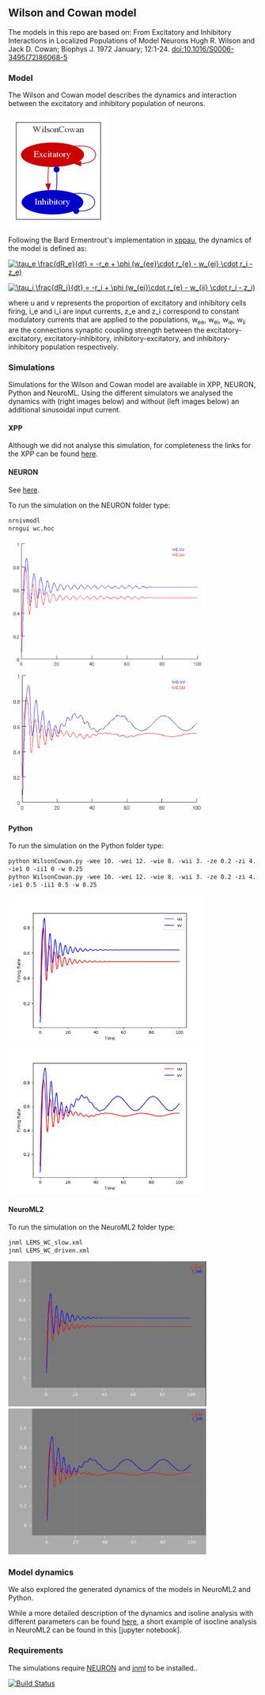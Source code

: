 ## Wilson and Cowan model

The models in this repo are based on: From Excitatory and Inhibitory Interactions in Localized Populations of Model Neurons Hugh R. Wilson and Jack D. Cowan; Biophys J. 1972 January; 12:1-24. [doi:10.1016/S0006-3495(72)86068-5](https://dx.doi.org/10.1016%2FS0006-3495(72)86068-5)

### Model
The Wilson and Cowan model describes the dynamics and interaction between the excitatory and inhibitory population of neurons.

![](https://raw.githubusercontent.com/OpenSourceBrain/WilsonCowan/master/NeuroML2/img/WC.gv.png)

Following the Bard Ermentrout's implementation in [xppau](http://www.math.pitt.edu/~bard/xpp/xpp.html), the dynamics of the model is defined as:

<a href="https://www.codecogs.com/eqnedit.php?latex=\bg_white&space;\tau_e&space;\frac{dR_e}{dt}&space;=&space;-r_e&space;&plus;&space;\phi&space;(w_{ee}\cdot&space;r_{e}&space;-&space;w_{ei}&space;\cdot&space;r_i&space;-&space;z_e)" target="_blank"><img src="https://latex.codecogs.com/gif.latex?\bg_white&space;\tau_e&space;\frac{dR_e}{dt}&space;=&space;-r_e&space;&plus;&space;\phi&space;(w_{ee}\cdot&space;r_{e}&space;-&space;w_{ei}&space;\cdot&space;r_i&space;-&space;z_e)" title="\tau_e \frac{dR_e}{dt} = -r_e + \phi (w_{ee}\cdot r_{e} - w_{ei} \cdot r_i - z_e)" /></a>

<a href="https://www.codecogs.com/eqnedit.php?latex=\bg_white&space;\tau_i&space;\frac{dR_i}{dt}&space;=&space;-r_i&space;&plus;&space;\phi&space;(w_{ei}\cdot&space;r_{e}&space;-&space;w_{ii}&space;\cdot&space;r_i&space;-&space;z_i)" target="_blank"><img src="https://latex.codecogs.com/gif.latex?\bg_white&space;\tau_i&space;\frac{dR_i}{dt}&space;=&space;-r_i&space;&plus;&space;\phi&space;(w_{ei}\cdot&space;r_{e}&space;-&space;w_{ii}&space;\cdot&space;r_i&space;-&space;z_i)" title="\tau_i \frac{dR_i}{dt} = -r_i + \phi (w_{ei}\cdot r_{e} - w_{ii} \cdot r_i - z_i)" /></a>

where u and v represents the proportion of excitatory and inhibitory cells firing, i_e and i_i are input currents, z_e and z_i correspond to constant modulatory currents that are applied to the populations, w<sub>ee</sub>, w<sub>ei</sub>, w<sub>ie</sub>, w<sub>ii</sub> are the connections synaptic coupling strength between the excitatory-excitatory, excitatory-inhibitory, inhibitory-excitatory, and inhibitory-inhibitory population respectively.

### Simulations
Simulations for the Wilson and Cowan model are available in XPP, NEURON, Python and NeuroML. Using the different simulators we analysed the dynamics with (right images below) and without (left images below) an additional sinusoidal input current.

#### XPP
Although we did not analyse this simulation, for completeness the links for the XPP can be found [here](https://github.com/OpenSourceBrain/WilsonCowan/tree/master/XPP).

#### NEURON
See [here](https://github.com/OpenSourceBrain/WilsonCowan/tree/master/NEURON).

To run the simulation on the NEURON folder type:
```
nrnivmodl
nrngui wc.hoc
```

<p float="left">
   <img src="https://raw.githubusercontent.com/OpenSourceBrain/WilsonCowan/master/NEURON/img/NEURON_no_drive_rate.png" width="400" />
   <img src="https://raw.githubusercontent.com/OpenSourceBrain/WilsonCowan/master/NEURON/img/NEURON_driven_rate.png" width="400" />
</p>

#### Python
To run the simulation on the Python folder type:
```
python WilsonCowan.py -wee 10. -wei 12. -wie 8. -wii 3. -ze 0.2 -zi 4. -ie1 0 -ii1 0 -w 0.25
python WilsonCowan.py -wee 10. -wei 12. -wie 8. -wii 3. -ze 0.2 -zi 4. -ie1 0.5 -ii1 0.5 -w 0.25
 ```

<p float="left">
   <img src="https://raw.githubusercontent.com/OpenSourceBrain/WilsonCowan/master/Python/img/Python_no_drive.png" width="400" />
   <img src="https://raw.githubusercontent.com/OpenSourceBrain/WilsonCowan/master/Python/img/Python_driven.png" width="400" />
</p>

#### NeuroML2
To run the simulation on the NeuroML2 folder type:
```
jnml LEMS_WC_slow.xml
jnml LEMS_WC_driven.xml
```
<p float="left">
  <img src="https://raw.githubusercontent.com/OpenSourceBrain/WilsonCowan/master/NeuroML2/img/NeuroML_no_drive.png" width="400" />
  <img src="https://raw.githubusercontent.com/OpenSourceBrain/WilsonCowan/master/NeuroML2/img/NeuroML_driven.png" width="400" />
</p>

### Model dynamics
We also explored the generated dynamics of the models in NeuroML2 and Python.

While a more detailed description of the dynamics and isoline analysis with different parameters can be found [here](https://github.com/OpenSourceBrain/WilsonCowan/tree/master/Python/README.md), a short example of isocline analysis in NeuroML2 can be found in this [jupyter notebook].

### Requirements

The simulations require [NEURON](https://www.neuron.yale.edu/neuron/download) and [jnml](https://github.com/NeuroML/jNeuroML) to be installed..

[![Build Status](https://travis-ci.com/OpenSourceBrain/WilsonCowan.svg?branch=master)](https://travis-ci.com/OpenSourceBrain/WilsonCowan)



